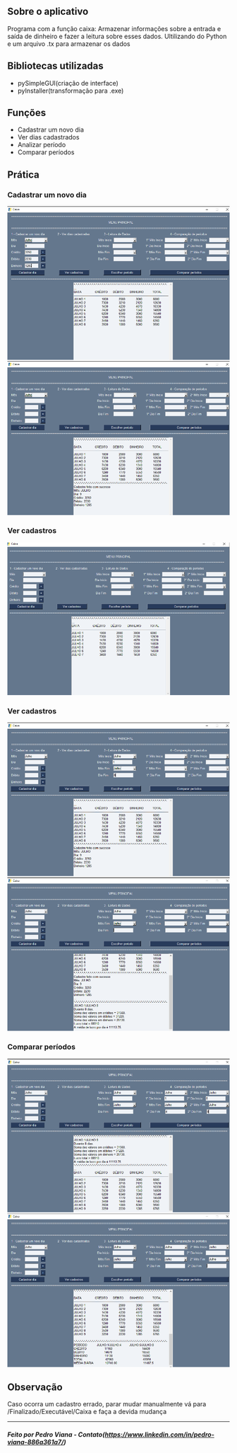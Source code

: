 ##  Sobre o aplicativo
 Programa com a função caixa: Armazenar informações sobre a entrada e saída de dinheiro e fazer a leitura sobre esses dados. 
 Ultilizando do Python e um arquivo .tx para armazenar os dados

##  Bibliotecas utilizadas
- pySimpleGUI(criação de interface)
- pyInstaller(transformação para .exe)

##  Funções
- Cadastrar um novo dia
- Ver dias cadastrados
- Analizar período
- Comparar períodos

## Prática
<h3>Cadastrar um novo dia</h3>

<img alt="cadastrarDia1" title="#logo"  src="/README/cadastrarDia1.png">
<img alt="cadastrarDia2" title="#logo"  src="/README/cadastrarDia2.png">

<h3>Ver cadastros</h3>
<img alt="verCadastro" title="#logo"  src="/README/verCadastros.png">

<h3>Ver cadastros</h3>
<img alt="escolherPeriodo1" title="#logo"  src="/README/escolherPeriodo1.png">
<img alt="escolherPeriodo2" title="#logo"  src="/README/escolherPeriodo2.png">

<h3>Comparar períodos</h3>
<img alt="compararPeriodos1" title="#logo"  src="/README/compararPeriodos1.png">
<img alt="compararPeriodos2" title="#logo"  src="/README/compararPeriodos2.png">

## Observação
Caso ocorra um cadastro errado, parar mudar manualmente vá para /Finalizado/Executável/Caixa e faça a devida mudança


<hr>

#####  Feito por Pedro Viana - Contato(https://www.linkedin.com/in/pedro-viana-886a361a7/)